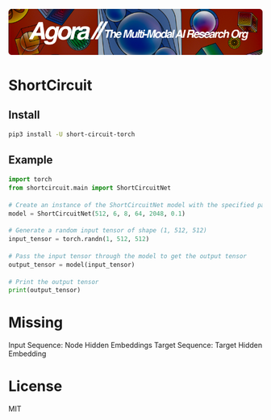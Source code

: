 [![Multi-Modality](agorabanner.png)](https://discord.com/servers/agora-999382051935506503)


# ShortCircuit


## Install
```bash
pip3 install -U short-circuit-torch
```


## Example

```python
import torch 
from shortcircuit.main import ShortCircuitNet

# Create an instance of the ShortCircuitNet model with the specified parameters
model = ShortCircuitNet(512, 6, 8, 64, 2048, 0.1)

# Generate a random input tensor of shape (1, 512, 512)
input_tensor = torch.randn(1, 512, 512)

# Pass the input tensor through the model to get the output tensor
output_tensor = model(input_tensor)

# Print the output tensor
print(output_tensor)
```



# Missing
Input Sequence:
Node Hidden
Embeddings
Target Sequence:
Target Hidden
Embedding


# License
MIT
